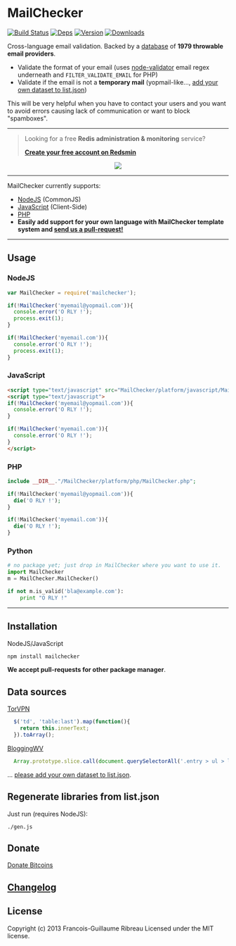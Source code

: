 # MailChecker 
[![Build Status](https://drone.io/github.com/FGRibreau/mailchecker/status.png)](https://drone.io/github.com/FGRibreau/mailchecker/latest) [![Deps](https://david-dm.org/FGRibreau/mailchecker.png)](https://david-dm.org/FGRibreau/mailchecker) [![Version](http://badge.fury.io/js/mailchecker.png)](http://badge.fury.io/js/mailchecker) [![Downloads](http://img.shields.io/npm/dm/mailchecker.svg)](https://www.npmjs.com/package/mailchecker)

Cross-language email validation. Backed by a [database](./list.json) of **1979 throwable email providers**.

* Validate the format of your email (uses [node-validator](https://github.com/chriso/node-validator/blob/master/lib/validators.js#L27) email regex underneath and `FILTER_VALIDATE_EMAIL` for PHP)
* Validate if the email is not a **temporary mail** (yopmail-like..., [add your own dataset to list.json](./list.json))

This will be very helpful when you have to contact your users and you want to avoid errors causing lack of communication or want to block "spamboxes".

-------------------------

> Looking for a free **Redis administration & monitoring** service? 
>
> [**Create your free account on Redsmin**](https://redsmin.com?gh)


<p align="center"><a href="https://redsmin.com?gh"><img src="https://redsmin.com/logo/rect-large-color-transparent@256.png"/></a></p>

-------------------------

MailChecker currently supports:
* [NodeJS](https://github.com/FGRibreau/mailchecker/tree/master/platform/node) (CommonJS)
* [JavaScript](https://github.com/FGRibreau/mailchecker/tree/master/platform/javascript) (Client-Side)
* [PHP](https://github.com/FGRibreau/mailchecker/tree/master/platform/php)
* **Easily add support for your own language with MailChecker template system and [send us a pull-request!](https://github.com/FGRibreau/mailchecker/fork_select)**

-------------------------
## Usage

### NodeJS

```javascript
var MailChecker = require('mailchecker');

if(!MailChecker('myemail@yopmail.com')){
  console.error('O RLY !');
  process.exit(1);
}

if(!MailChecker('myemail.com')){
  console.error('O RLY !');
  process.exit(1);
}
```

### JavaScript
```html
<script type="text/javascript" src="MailChecker/platform/javascript/MailChecker.js"></script>
<script type="text/javascript">
if(!MailChecker('myemail@yopmail.com')){
  console.error('O RLY !');
}

if(!MailChecker('myemail.com')){
  console.error('O RLY !');
}
</script>
```

### PHP
```php
include __DIR__."/MailChecker/platform/php/MailChecker.php";

if(!MailChecker('myemail@yopmail.com')){
  die('O RLY !');
}

if(!MailChecker('myemail.com')){
  die('O RLY !');
}
```


### Python
```python
# no package yet; just drop in MailChecker where you want to use it.
import MailChecker
m = MailChecker.MailChecker()

if not m.is_valid('bla@example.com'):
    print "O RLY !"
```

--------------------


## Installation

NodeJS/JavaScript
```bash
npm install mailchecker
```

__We accept pull-requests for other package manager__.

## Data sources

[TorVPN](http://torvpn.com/temporaryemail.html)

```javascript
  $('td', 'table:last').map(function(){
    return this.innerText;
  }).toArray();
```

[BloggingWV](http://www.bloggingwv.com/big-list-of-disposable-temporary-email-services/)

```javascript
  Array.prototype.slice.call(document.querySelectorAll('.entry > ul > li a')).map(function(el){return el.innerText});
```

... [please add your own dataset to list.json](./list.json).

Regenerate libraries from list.json
-------------------------------

Just run (requires NodeJS):
```
./gen.js
```

## Donate
[Donate Bitcoins](https://coinbase.com/checkouts/fc3041b9d8116e0b98e7d243c4727a30)

## [Changelog](/CHANGELOG.md)


## License
Copyright (c) 2013 Francois-Guillaume Ribreau
Licensed under the MIT license.
